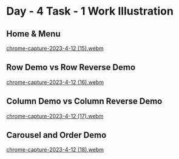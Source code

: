 # Day - 4 Task - 1 Work Illustration

## Home & Menu
[chrome-capture-2023-4-12 (15).webm](https://github.com/krithika117/prograd-html-css-js/assets/76687631/b2758eea-0b8a-4d40-be25-a3ab0ff65d2e)

## Row Demo vs Row Reverse Demo
[chrome-capture-2023-4-12 (16).webm](https://github.com/krithika117/prograd-html-css-js/assets/76687631/525f9a4d-7c63-4fbf-910b-600d87ac384b)

## Column Demo vs Column Reverse Demo
[chrome-capture-2023-4-12 (17).webm](https://github.com/krithika117/prograd-html-css-js/assets/76687631/21ce0db0-0968-4199-a0b1-1dfaf1600f61)

## Carousel and Order Demo
[chrome-capture-2023-4-12 (18).webm](https://github.com/krithika117/prograd-html-css-js/assets/76687631/e28da630-2dee-4469-99d8-669e03cf5a2d)
